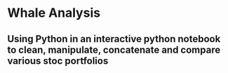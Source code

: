 # Whale Analysis

## Using Python in an interactive python notebook to clean, manipulate, concatenate and compare various stoc portfolios